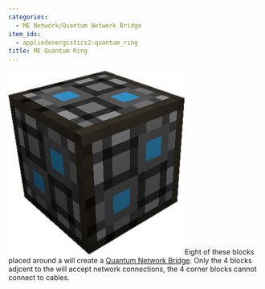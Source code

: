 ```yaml
---
categories:
  - ME Network/Quantum Network Bridge
item_ids:
  - appliedenergistics2:quantum_ring
title: ME Quantum Ring
---
```


![A picture of quantum Ring.](../../../../public/assets/large/quantum_ring.png)Eight of these
blocks placed around a <ItemLink
id="appliedenergistics2:quantum_link"/> will create a [Quantum
Network Bridge](../../me-quantum-network-bridge.md). Only the 4 <ItemLink
id="appliedenergistics2:quantum_ring"/> blocks adjcent to the
<ItemLink id="appliedenergistics2:quantum_link"/> will accept
network connections, the 4 corner blocks cannot connect to cables.

<RecipeFor id="appliedenergistics2:quantum_ring"/>
